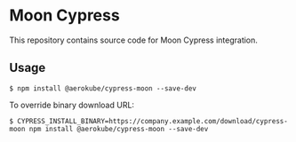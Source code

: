 # Moon Cypress

This repository contains source code for Moon Cypress integration.

## Usage

```
$ npm install @aerokube/cypress-moon --save-dev
```

To override binary download URL:

```
$ CYPRESS_INSTALL_BINARY=https://company.example.com/download/cypress-moon npm install @aerokube/cypress-moon --save-dev
```